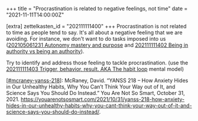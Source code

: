 +++
title = "Procrastination is related to negative feelings, not time"
date = "2021-11-11T14:00:00Z"

[extra]
zettelkasten_id = "202111111400"
+++
Procrastination is not related to time as people tend to say. It's all about a negative feeling that we are avoiding. For instance, we don't want to do tasks imposed into us ([202105061231 Autonomy mastery and purpose](/zettelkasten/202105061231-autonomy-mastery-and-purpose) and [202111111402 Being in authority vs being an authority](/zettelkasten/202111111402-being-in-authority-vs-being-an-authority)).

Try to identify and address those feeling to tackle procrastination. (use the [202111111403 Trigger, behavior, result. AKA The habit loop](/zettelkasten/202111111403-trigger--behavior--result--aka-the-habit-loop) mental model)

[[#mcraney-yanss-218](/zettelkasten/tags/mcraney-yanss-218)]: McRaney, David. “YANSS 218 – How Anxiety Hides in Our Unhealthy Habits, Why You Can’t Think Your Way out of It, and Science Says You Should Do Instead.” You Are Not So Smart, October 31, 2021. https://youarenotsosmart.com/2021/10/31/yanss-218-how-anxiety-hides-in-our-unhealthy-habits-why-you-cant-think-your-way-out-of-it-and-science-says-you-should-do-instead/.
